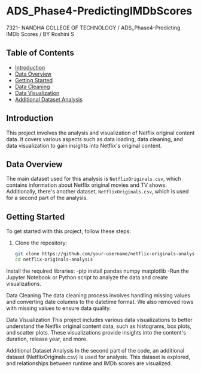 # ADS_Phase4-PredictingIMDbScores
7321- NANDHA COLLEGE OF TECHNOLOGY / ADS_Phase4-Predicting IMDb Scores / BY Roshini S

## Table of Contents

- [Introduction](#introduction)
- [Data Overview](#data-overview)
- [Getting Started](#getting-started)
- [Data Cleaning](#data-cleaning)
- [Data Visualization](#data-visualization)
- [Additional Dataset Analysis](#additional-dataset-analysis)
  
## Introduction

This project involves the analysis and visualization of Netflix original content data. It covers various aspects such as data loading, data cleaning, and data visualization to gain insights into Netflix's original content.

## Data Overview

The main dataset used for this analysis is `NetflixOriginals.csv`, which contains information about Netflix original movies and TV shows. Additionally, there's another dataset, `NetflixOriginals.csv`, which is used for a second part of the analysis.

## Getting Started

To get started with this project, follow these steps:

1. Clone the repository:
   ```bash
   git clone https://github.com/your-username/netflix-originals-analysis.git
   cd netflix-originals-analysis
   
Install the required libraries:
-pip install pandas numpy matplotlib
-Run the Jupyter Notebook or Python script to analyze the data and create visualizations.

Data Cleaning
The data cleaning process involves handling missing values and converting date columns to the datetime format. We also removed rows with missing values to ensure data quality.

Data Visualization
This project includes various data visualizations to better understand the Netflix original content data, such as histograms, box plots, and scatter plots. These visualizations provide insights into the content's duration, release year, and more.

Additional Dataset Analysis
In the second part of the code, an additional dataset (NetflixOriginals.csv) is used for analysis. This dataset is explored, and relationships between runtime and IMDb scores are visualized.


